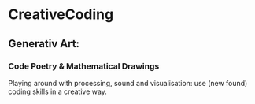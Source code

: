 # CreativeCoding

## Generativ Art:
### Code Poetry & Mathematical Drawings

Playing around with processing, sound and visualisation: use (new found) coding skills in a creative way.

